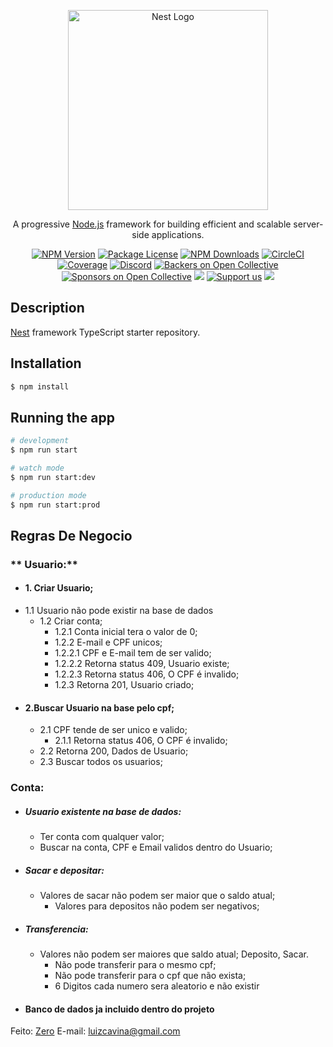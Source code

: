 <p align="center">
  <a href="http://nestjs.com/" target="blank"><img src="https://nestjs.com/img/logo_text.svg" width="320" alt="Nest Logo" /></a>
</p>

[circleci-image]: https://img.shields.io/circleci/build/github/nestjs/nest/master?token=abc123def456
[circleci-url]: https://circleci.com/gh/nestjs/nest

  <p align="center">A progressive <a href="http://nodejs.org" target="_blank">Node.js</a> framework for building efficient and scalable server-side applications.</p>
    <p align="center">
<a href="https://www.npmjs.com/~nestjscore" target="_blank"><img src="https://img.shields.io/npm/v/@nestjs/core.svg" alt="NPM Version" /></a>
<a href="https://www.npmjs.com/~nestjscore" target="_blank"><img src="https://img.shields.io/npm/l/@nestjs/core.svg" alt="Package License" /></a>
<a href="https://www.npmjs.com/~nestjscore" target="_blank"><img src="https://img.shields.io/npm/dm/@nestjs/common.svg" alt="NPM Downloads" /></a>
<a href="https://circleci.com/gh/nestjs/nest" target="_blank"><img src="https://img.shields.io/circleci/build/github/nestjs/nest/master" alt="CircleCI" /></a>
<a href="https://coveralls.io/github/nestjs/nest?branch=master" target="_blank"><img src="https://coveralls.io/repos/github/nestjs/nest/badge.svg?branch=master#9" alt="Coverage" /></a>
<a href="https://discord.gg/G7Qnnhy" target="_blank"><img src="https://img.shields.io/badge/discord-online-brightgreen.svg" alt="Discord"/></a>
<a href="https://opencollective.com/nest#backer" target="_blank"><img src="https://opencollective.com/nest/backers/badge.svg" alt="Backers on Open Collective" /></a>
<a href="https://opencollective.com/nest#sponsor" target="_blank"><img src="https://opencollective.com/nest/sponsors/badge.svg" alt="Sponsors on Open Collective" /></a>
  <a href="https://paypal.me/kamilmysliwiec" target="_blank"><img src="https://img.shields.io/badge/Donate-PayPal-ff3f59.svg"/></a>
    <a href="https://opencollective.com/nest#sponsor"  target="_blank"><img src="https://img.shields.io/badge/Support%20us-Open%20Collective-41B883.svg" alt="Support us"></a>
  <a href="https://twitter.com/nestframework" target="_blank"><img src="https://img.shields.io/twitter/follow/nestframework.svg?style=social&label=Follow"></a>
</p>
  <!--[![Backers on Open Collective](https://opencollective.com/nest/backers/badge.svg)](https://opencollective.com/nest#backer)
  [![Sponsors on Open Collective](https://opencollective.com/nest/sponsors/badge.svg)](https://opencollective.com/nest#sponsor)-->

## Description

[Nest](https://github.com/nestjs/nest) framework TypeScript starter repository.

## Installation

```bash
$ npm install
```

## Running the app

```bash
# development
$ npm run start

# watch mode
$ npm run start:dev

# production mode
$ npm run start:prod
```

## Regras De Negocio
### ** Usuario:**
 + #### 1. Criar Usuario;
  * 1.1 Usuario não pode existir na base de dados
    * 1.2 Criar conta;
      * 1.2.1 Conta inicial tera o valor de 0;
      *  1.2.2 E-mail e CPF unicos;
        *  1.2.2.1 CPF e E-mail tem de ser valido;
        *   1.2.2.2 Retorna status 409, Usuario existe;
        *   1.2.2.3 Retorna status 406, O CPF é invalido;
      * 1.2.3 Retorna 201, Usuario criado;

+ #### 2.Buscar Usuario na base pelo cpf;
  * 2.1 CPF tende de ser unico e valido;
     * 2.1.1 Retorna status 406, O CPF é invalido;
  * 2.2 Retorna 200, Dados de Usuario;
  * 2.3 Buscar todos os usuarios;

### Conta:

+ ##### Usuario existente na base de dados:
     * Ter conta com qualquer valor;
     * Buscar na conta, CPF e Email validos dentro do Usuario;

+ ##### Sacar e depositar:
    *  Valores de sacar não podem ser maior que o saldo atual;
       * Valores para depositos não podem ser negativos;

+ ##### Transferencia:
   *  Valores não podem ser maiores que saldo atual; Deposito, Sacar.
       * Não pode transferir para o mesmo cpf;
        * Não pode transferir para o cpf que não exista;
       * 6 Digitos cada numero sera aleatorio e não existir
	   
+ #### Banco de dados ja incluido dentro do projeto

Feito: [Zero](http://instagram.com/zero_raven23/ "Zero")
E-mail:  luizcavina@gmail.com